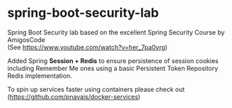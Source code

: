 # spring-boot-security-lab
Spring Boot Security lab based on the excellent Spring Security Course by AmigosCode
<br>(See https://www.youtube.com/watch?v=her_7pa0vrg)

Added Spring <b>Session + Redis</b> to ensure persistence of session cookies including Remember Me ones using a basic Persistent Token Repository Redis implementation.

To spin up services faster using containers please check out (https://github.com/pnavais/docker-services)
